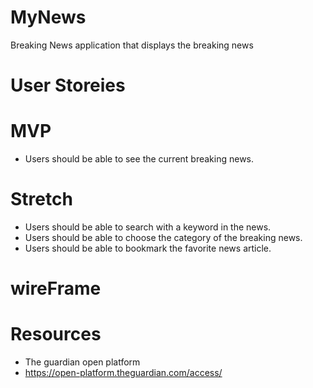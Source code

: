 # MyNews
Breaking News application that displays the breaking news

# User Storeies

# MVP
- Users should be able to see the current breaking news.

# Stretch
- Users should be able to search with a keyword in the news.
- Users should be able to choose the category of the breaking news.
- Users should be able to bookmark the favorite news article.

# wireFrame


# Resources
- The guardian open platform
- https://open-platform.theguardian.com/access/

